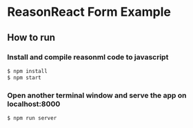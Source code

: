 # ReasonReact Form Example

## How to run
### Install and compile reasonml code to javascript
```bash
$ npm install
$ npm start
```

### Open another terminal window and serve the app on localhost:8000
```bash
$ npm run server
```
